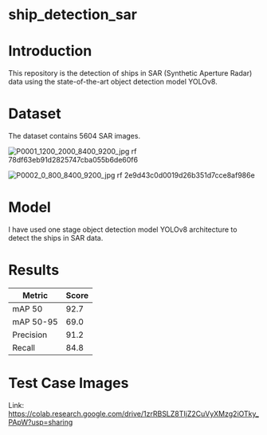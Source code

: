 # ship_detection_sar

# Introduction
This repository is the detection of ships in SAR (Synthetic Aperture Radar) data using the state-of-the-art object detection model YOLOv8.

# Dataset
The dataset contains 5604 SAR images.

![P0001_1200_2000_8400_9200_jpg rf 78df63eb91d2825747cba055b6de60f6](https://github.com/nithinreddy003/ship_detection_sar/assets/104730933/ca00a26b-ca3b-475b-9205-b0b41050fbc1)


![P0002_0_800_8400_9200_jpg rf 2e9d43c0d0019d26b351d7cce8af986e](https://github.com/nithinreddy003/ship_detection_sar/assets/104730933/6bf501f2-b852-4586-ba0e-392964b0342f)


# Model
I have used one stage object detection model YOLOv8 architecture to detect the ships in SAR data.

# Results
| Metric  | Score |
| ------------- | ------------- |
| mAP 50  | 92.7  |
| mAP 50-95  | 69.0  |
| Precision  | 91.2  |
| Recall  | 84.8  |

# Test Case Images



Link:  https://colab.research.google.com/drive/1zrRBSLZ8TIjZ2CuVyXMzg2iOTky_PApW?usp=sharing
